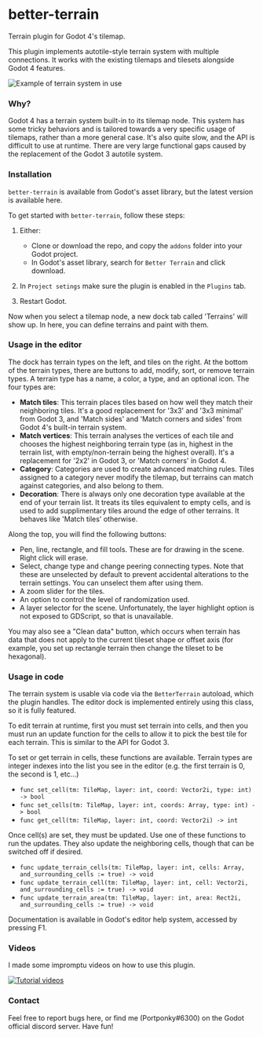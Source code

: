 # better-terrain
Terrain plugin for Godot 4's tilemap.

This plugin implements autotile-style terrain system with multiple connections. It works with the existing tilemaps and tilesets alongside Godot 4 features.

![Example of terrain system in use](https://github.com/Portponky/better-terrain/assets/33663279/a8399964-4595-4638-b979-fd73223a4245)

### Why?

Godot 4 has a terrain system built-in to its tilemap node. This system has some tricky behaviors and is tailored towards a very specific usage of tilemaps, rather than a more general case. It's also quite slow, and the API is difficult to use at runtime. There are very large functional gaps caused by the replacement of the Godot 3 autotile system.

### Installation

`better-terrain` is available from Godot's asset library, but the latest version is available here.

To get started with `better-terrain`, follow these steps:

1. Either:
    * Clone or download the repo, and copy the `addons` folder into your Godot project.
    * In Godot's asset library, search for `Better Terrain` and click download.

2. In `Project setings` make sure the plugin is enabled in the `Plugins` tab.
3. Restart Godot.

Now when you select a tilemap node, a new dock tab called 'Terrains' will show up. In here, you can define terrains and paint with them.

### Usage in the editor

The dock has terrain types on the left, and tiles on the right. At the bottom of the terrain types, there are buttons to add, modify, sort, or remove terrain types. A terrain type has a name, a color, a type, and an optional icon. The four types are:

* **Match tiles**: This terrain places tiles based on how well they match their neighboring tiles. It's a good replacement for '3x3' and '3x3 minimal' from Godot 3, and 'Match sides' and 'Match corners and sides' from Godot 4's built-in terrain system.
* **Match vertices**: This terrain analyses the vertices of each tile and chooses the highest neighboring terrain type (as in, highest in the terrain list, with empty/non-terrain being the highest overall). It's a replacement for '2x2' in Godot 3, or 'Match corners' in Godot 4.
* **Category**: Categories are used to create advanced matching rules. Tiles assigned to a category never modify the tilemap, but terrains can match against categories, and also belong to them.
* **Decoration**: There is always only one decoration type available at the end of your terrain list. It treats its tiles equivalent to empty cells, and is used to add supplimentary tiles around the edge of other terrains. It behaves like 'Match tiles' otherwise.

Along the top, you will find the following buttons:

* Pen, line, rectangle, and fill tools. These are for drawing in the scene. Right click will erase.
* Select, change type and change peering connecting types. Note that these are unselected by default to prevent accidental alterations to the terrain settings. You can unselect them after using them.
* A zoom slider for the tiles.
* An option to control the level of randomization used.
* A layer selector for the scene. Unfortunately, the layer highlight option is not exposed to GDScript, so that is unavailable.

You may also see a "Clean data" button, which occurs when terrain has data that does not apply to the current tileset shape or offset axis (for example, you set up rectangle terrain then change the tileset to be hexagonal).

### Usage in code

The terrain system is usable via code via the `BetterTerrain` autoload, which the plugin handles. The editor dock is implemented entirely using this class, so it is fully featured.

To edit terrain at runtime, first you must set terrain into cells, and then you must run an update function for the cells to allow it to pick the best tile for each terrain. This is similar to the API for Godot 3.

To set or get terrain in cells, these functions are available. Terrain types are integer indexes into the list you see in the editor (e.g. the first terrain is 0, the second is 1, etc...)

* `func set_cell(tm: TileMap, layer: int, coord: Vector2i, type: int) -> bool`
* `func set_cells(tm: TileMap, layer: int, coords: Array, type: int) -> bool`
* `func get_cell(tm: TileMap, layer: int, coord: Vector2i) -> int`

Once cell(s) are set, they must be updated. Use one of these functions to run the updates. They also update the neighboring cells, though that can be switched off if desired.

* `func update_terrain_cells(tm: TileMap, layer: int, cells: Array, and_surrounding_cells := true) -> void`
* `func update_terrain_cell(tm: TileMap, layer: int, cell: Vector2i, and_surrounding_cells := true) -> void`
* `func update_terrain_area(tm: TileMap, layer: int, area: Rect2i, and_surrounding_cells := true) -> void`

Documentation is available in Godot's editor help system, accessed by pressing F1.

### Videos

I made some impromptu videos on how to use this plugin.

[![Tutorial videos](http://img.youtube.com/vi/o0wHgqYQf48/0.jpg)](https://www.youtube.com/watch?v=o0wHgqYQf48&list=PL2lDzGzxtEmeKDUQcpYx4YA1HpH3tzYqZ "Tutorial videos")

### Contact

Feel free to report bugs here, or find me (Portponky#6300) on the Godot official discord server. Have fun!
